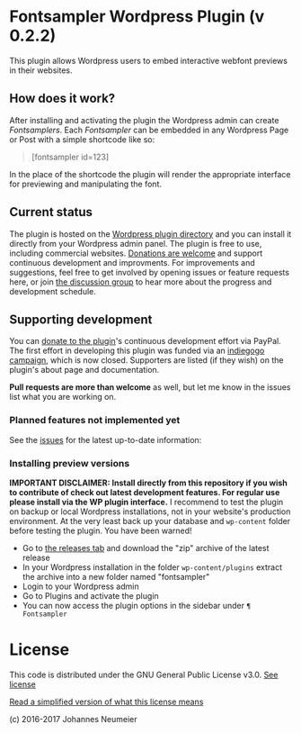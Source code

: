 # Fontsampler Wordpress Plugin (v 0.2.2)
This plugin allows Wordpress users to embed interactive webfont previews in their websites.

## How does it work?
After installing and activating the plugin the Wordpress admin can create *Fontsamplers*. Each *Fontsampler* can be 
embedded in any Wordpress Page or Post with a simple shortcode like so:

> [fontsampler id=123]

In the place of the shortcode the plugin will render the appropriate interface for previewing and manipulating the 
font.

## Current status
The plugin is hosted on the [Wordpress plugin directory](https://wordpress.org/plugins/fontsampler/) and you can install 
it directly from your Wordpress admin panel. The plugin is free to use, including commercial websites. [Donations are welcome](https://www.paypal.com/cgi-bin/webscr?cmd=_s-xclick&hosted_button_id=LSK5YQHHCGGYS) and support continuous development and improvments. For improvements and suggestions, feel free to get involved by opening issues 
or feature requests here, or join [the discussion group](https://groups.google.com/forum/#!forum/fontsampler-wordpress-plugin-development) 
to hear more about the progress and development schedule.

## Supporting development
You can [donate to the plugin](https://www.paypal.com/cgi-bin/webscr?cmd=_s-xclick&hosted_button_id=LSK5YQHHCGGYS)'s continuous development effort via PayPal. The first effort in developing this plugin was funded via an [indiegogo campaign](https://www.indiegogo.com/projects/wordpress-plugin-for-letting-users-test-typefaces#/), which is now closed. Supporters are listed (if they wish) on the plugin's about page and documentation.

**Pull requests are more than welcome** as well, but let me know in the issues list what you are working on.

### Planned features not implemented yet
See the [issues](https://github.com/kontur/fontsampler-wordpress-plugin/issues) for the latest up-to-date information:

### Installing preview versions
**IMPORTANT DISCLAIMER: Install directly from this repository if you wish to contribute of check out latest development features. For regular use please install via the WP plugin interface.** 
I recommend to test the plugin on backup or local Wordpress installations, not in your website's 
production environment. At the very least back up your database and `wp-content` folder before testing the plugin. You 
have been warned!

* Go to [the releases tab](https://github.com/kontur/fontsampler-wordpress-plugin/releases) and download the "zip" archive
of the latest release
* In your Wordpress installation in the folder `wp-content/plugins` extract the archive into a new folder named "fontsampler"
* Login to your Wordpress admin
* Go to Plugins and activate the plugin
* You can now access the plugin options in the sidebar under `¶ Fontsampler`

# License
This code is distributed under the GNU General Public License v3.0. 
[See license](LICENSE.txt)

[Read a simplified version of what this license means](http://choosealicense.com/licenses/gpl-3.0/#)

(c) 2016-2017 Johannes Neumeier

